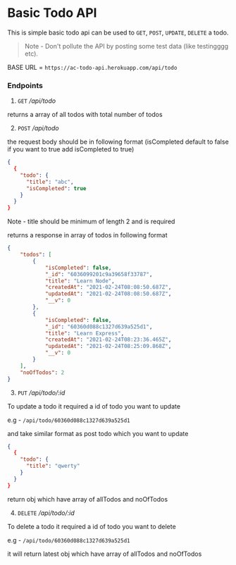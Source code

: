 # Basic Todo API

This is simple basic todo api can be used to `GET`, `POST`, `UPDATE`, `DELETE` a todo.

> Note - Don't pollute the API by posting some test data (like testingggg etc).

BASE URL = `https://ac-todo-api.herokuapp.com/api/todo`

### Endpoints

1. `GET` */api/todo*

returns a array of all todos with total number of todos

2. `POST` */api/todo*

the request body should be in following format (isCompleted default to false if you want to true add isCompleted to true)

```json
{
  {
    "todo": {
      "title": "abc",
      "isCompleted": true
    }
  }
}
```

Note - title should be minimum of length 2 and is required

returns a response in array of todos in following format

```json
{
    "todos": [
        {
            "isCompleted": false,
            "_id": "6036099201c9a39658f33787",
            "title": "Learn Node",
            "createdAt": "2021-02-24T08:08:50.687Z",
            "updatedAt": "2021-02-24T08:08:50.687Z",
            "__v": 0
        },
        {
            "isCompleted": false,
            "_id": "60360d088c1327d639a525d1",
            "title": "Learn Express",
            "createdAt": "2021-02-24T08:23:36.465Z",
            "updatedAt": "2021-02-24T08:25:09.868Z",
            "__v": 0
        }
    ],
    "noOfTodos": 2
}
```

3. `PUT` */api/todo/:id*

To update a todo it required a id of todo you want to update

e.g - `/api/todo/60360d088c1327d639a525d1`

and take similar format as post todo which you want to update

```json
{
  {
    "todo": {
      "title": "qwerty"
    }
  }
}
```

return obj which have array of allTodos and noOfTodos

4. `DELETE` */api/todo/:id*

To delete a todo it required a id of todo you want to delete

e.g - `/api/todo/60360d088c1327d639a525d1`

it will return latest obj which have array of allTodos and noOfTodos
